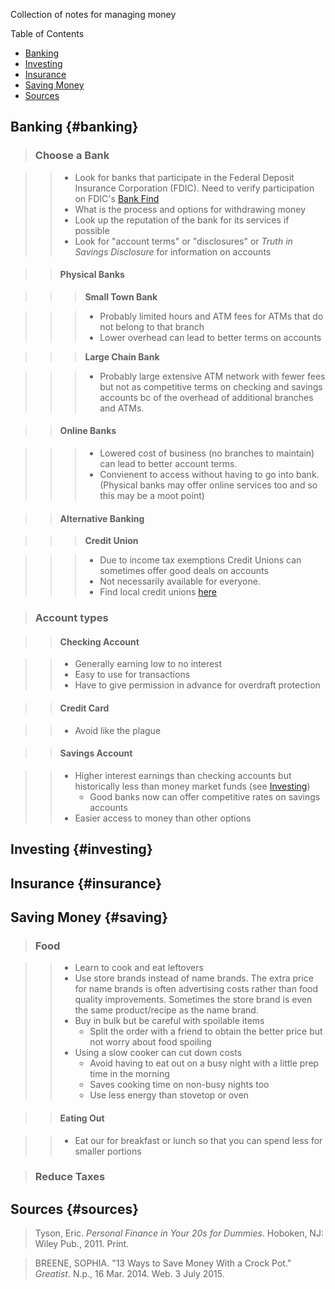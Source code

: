 Collection of notes for managing money

Table of Contents

- [Banking](#banking)
- [Investing](#investing)
- [Insurance](#insurance)
- [Saving Money](#saving)
- [Sources](#sources)

## Banking {#banking}

> ### Choose a Bank

>> - Look for banks that participate in the Federal Deposit Insurance
     Corporation (FDIC). Need to verify participation on FDIC's [Bank
     Find](https://research.fdic.gov/bankfind/)
>> - What is the process and options for withdrawing money
>> - Look up the reputation of the bank for its services if possible
>> - Look for "account terms" or "disclosures" or _Truth in Savings Disclosure_
     for information on accounts

>> #### Physical Banks

>>> __Small Town Bank__

>>> - Probably limited hours and ATM fees for ATMs that do not belong to that
      branch 
>>> - Lower overhead can lead to better terms on accounts

>>> __Large Chain Bank__

>>> - Probably large extensive ATM network with fewer fees but not as
      competitive terms on checking and savings accounts bc of the overhead of
      additional branches and ATMs.

>> #### Online Banks

>>> - Lowered cost of business (no branches to maintain) can lead to better
      account terms.
>>> - Convienent to access without having to go into bank. (Physical banks may
      offer online services too and so this may be a moot point)

>> #### Alternative Banking

>>> __Credit Union__

>>> - Due to income tax exemptions Credit Unions can sometimes offer good deals
      on accounts
>>> - Not necessarily available for everyone.
>>> - Find local credit unions [here](http://www.asmarterchoice.org/)

> ### Account types

>> #### Checking Account

>> - Generally earning low to no interest
>> - Easy to use for transactions
>> - Have to give permission in advance for overdraft protection

>> #### Credit Card

>> - Avoid like the plague

>> #### Savings Account

>> - Higher interest earnings than checking accounts but historically less than
     money market funds (see [Investing](#investing))
>>      - Good banks now can offer competitive rates on savings accounts
>> - Easier access to money than other options

## Investing {#investing}

## Insurance {#insurance}

## Saving Money {#saving}

> ### Food

>> - Learn to cook and eat leftovers
>> - Use store brands instead of name brands. The extra price for name brands
    is often advertising costs rather than food quality improvements.
    Sometimes the store brand is even the same product/recipe as the name
    brand.
>> - Buy in bulk but be careful with spoilable items
>>      - Split the order with a friend to obtain the better price but not
        worry about food spoiling
>> - Using a slow cooker can cut down costs
>>      - Avoid having to eat out on a busy night with a little prep time in
          the morning
>>      - Saves cooking time on non-busy nights too
>>      - Use less energy than stovetop or oven

>> #### Eating Out

>> - Eat our for breakfast or lunch so that you can spend less for smaller
     portions

> ### Reduce Taxes

## Sources {#sources}

> Tyson, Eric. <i>Personal Finance in Your 20s for Dummies</i>. Hoboken, NJ:
  Wiley Pub., 2011. Print.  

> BREENE, SOPHIA. "13 Ways to Save Money With a Crock Pot." <i>Greatist</i>.
  N.p., 16 Mar. 2014. Web. 3 July 2015.
